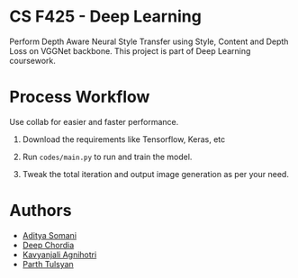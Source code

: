 # CS F425 - Deep Learning

Perform Depth Aware Neural Style Transfer using Style, Content and Depth Loss on VGGNet backbone. This project is part of Deep Learning coursework.

# Process Workflow

Use collab for easier and faster performance.

1. Download the requirements like Tensorflow, Keras, etc

2. Run `codes/main.py` to run and train the model.

3. Tweak the total iteration and output image generation as per your need.

# Authors

- [Aditya Somani](https://github.com/adisomani2003)
- [Deep Chordia](https://github.com/DeepC004)
- [Kavyanjali Agnihotri](https://github.com/kavyagnihotri)
- [Parth Tulsyan](https://github.com/DeepC004)
